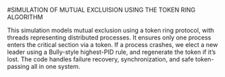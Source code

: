 #SIMULATION OF MUTUAL EXCLUISION USING THE TOKEN RING ALGORITHM

This simulation models mutual exclusion using a token ring protocol, with threads representing distributed processes. It ensures only one process enters the critical section via a token. If a process crashes, we elect a new leader using a Bully-style highest-PID rule, and regenerate the token if it’s lost. The code handles failure recovery, synchronization, and safe token-passing all in one system.
